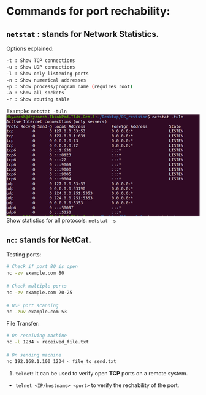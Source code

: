 # Commands for port rechability:
## `netstat` : stands for Network Statistics.<br/>
Options explained:
```sh
-t : Show TCP connections
-u : Show UDP connections
-l : Show only listening ports
-n : Show numerical addresses
-p : Show process/program name (requires root)
-a : Show all sockets
-r : Show routing table
```
Example: ``netstat -tuln``<br>
![alt](../Images/Netstat_tuln.png)
<br>Show statistics for all protocols: `netstat -s`

## `nc`: stands for NetCat.<br>
Testing ports:
```sh
# Check if port 80 is open
nc -zv example.com 80

# Check multiple ports
nc -zv example.com 20-25

# UDP port scanning
nc -zuv example.com 53
``` 
File Transfer:
```sh
# On receiving machine
nc -l 1234 > received_file.txt

# On sending machine
nc 192.168.1.100 1234 < file_to_send.txt
```
1. `telnet`: It can be used to verify open **TCP** ports on a remote system.
- `telnet <IP/hostname> <port>` to verify the rechability of the port.

    
